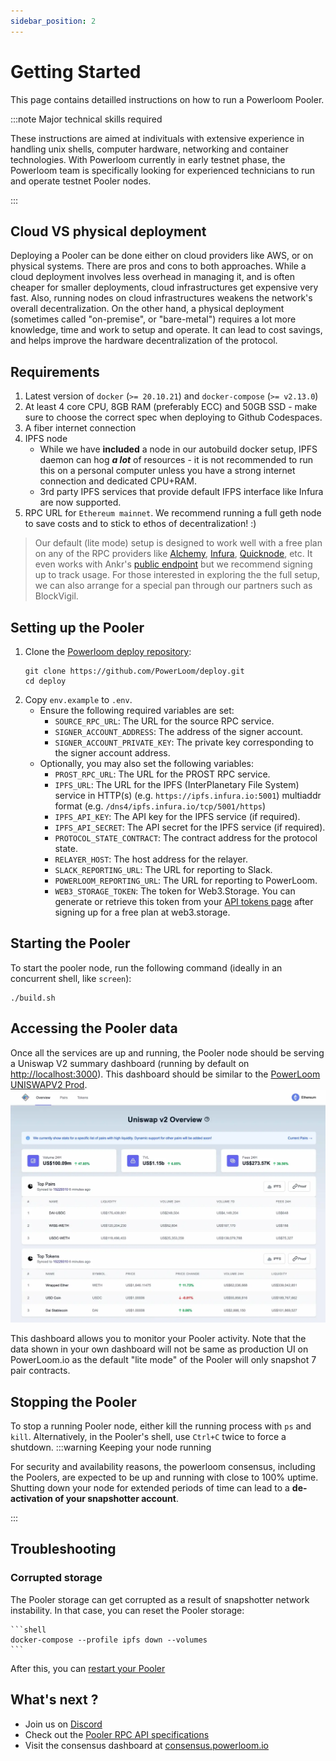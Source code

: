 ```yaml
---
sidebar_position: 2
---
```


# Getting Started

This page contains detailled instructions on how to run a Powerloom Pooler.

:::note Major technical skills required

These instructions are aimed at indivituals with extensive experience in handling unix shells, computer hardware, networking and container technologies. With Powerloom currently in early testnet phase, the Powerloom team is specifically looking for experienced technicians to run and operate testnet Pooler nodes.

:::

## Cloud VS physical deployment
Deploying a Pooler can be done either on cloud providers like AWS, or on physical systems. There are pros and cons to both approaches.
While a cloud deployment involves less overhead in managing it, and is often cheaper for smaller deployments, cloud infrastructures get expensive very fast. Also, running nodes on cloud infrastructures weakens the network's overall decentralization.
On the other hand, a physical deployment (sometimes called "on-premise", or "bare-metal") requires a lot more knowledge, time and work to setup and operate. It can lead to cost savings, and helps improve the hardware decentralization of the protocol.

## Requirements

1. Latest version of `docker` (`>= 20.10.21`) and `docker-compose` (`>= v2.13.0`)
2. At least 4 core CPU, 8GB RAM (preferably ECC) and 50GB SSD - make sure to choose the correct spec when deploying to Github Codespaces.
3. A fiber internet connection
4. IPFS node
    - While we have __included__ a node in our autobuild docker setup, IPFS daemon can hog __*a lot*__ of resources - it is not recommended to run this on a personal computer unless you have a strong internet connection and dedicated CPU+RAM.
    - 3rd party IPFS services that provide default IFPS interface like Infura are now supported.
5. RPC URL for `Ethereum mainnet`. We recommend running a full geth node to save costs and to stick to ethos of decentralization! :)
> Our default (lite mode) setup is designed to work well with a free plan on any of the RPC providers like [Alchemy](https://alchemy.com/?r=15ce6db6d0a109d5), [Infura](https://infura.io), [Quicknode](https://www.quicknode.com?tap_a=67226-09396e&tap_s=3491854-f4a458), etc. It even works with Ankr's [public endpoint](https://rpc.ankr.com/eth) but we recommend signing up to track usage. For those interested in exploring the the full setup, we can also arrange for a special pan through our partners such as BlockVigil.

## Setting up the Pooler

1. Clone the [Powerloom deploy repository](https://github.com/PowerLoom/deploy/):
    ```shell
    git clone https://github.com/PowerLoom/deploy.git
    cd deploy
    ```
2. Copy `env.example` to `.env`.
   - Ensure the following required variables are set:
     - `SOURCE_RPC_URL`: The URL for the source RPC service.
     - `SIGNER_ACCOUNT_ADDRESS`: The address of the signer account.
     - `SIGNER_ACCOUNT_PRIVATE_KEY`: The private key corresponding to the signer account address.
   - Optionally, you may also set the following variables:
     - `PROST_RPC_URL`: The URL for the PROST RPC service.
     - `IPFS_URL`: The URL for the IPFS (InterPlanetary File System) service in HTTP(s) (e.g. `https://ipfs.infura.io:5001`) multiaddr format (e.g. `/dns4/ipfs.infura.io/tcp/5001/https`)
     - `IPFS_API_KEY`: The API key for the IPFS service (if required).
     - `IPFS_API_SECRET`: The API secret for the IPFS service (if required).
     - `PROTOCOL_STATE_CONTRACT`: The contract address for the protocol state.
     - `RELAYER_HOST`: The host address for the relayer.
     - `SLACK_REPORTING_URL`: The URL for reporting to Slack.
     - `POWERLOOM_REPORTING_URL`: The URL for reporting to PowerLoom.
     - `WEB3_STORAGE_TOKEN`: The token for Web3.Storage. You can generate or retrieve this token from your [API tokens page](https://web3.storage/tokens/?create=true) after signing up for a free plan at web3.storage.

## Starting the Pooler

To start the pooler node, run the following command (ideally in an concurrent shell, like `screen`):

```shell
./build.sh
```

## Accessing the Pooler data

Once all the services are up and running, the Pooler node should be serving a Uniswap V2 summary dashboard (running by default on [http://localhost:3000](http://localhost:3000)). This dashboard should be similar to the [PowerLoom UNISWAPV2 Prod](https://uniswapv2.powerloom.io/).
![Pooler dashboard](./pooler-frontend.jpg)

This dashboard allows you to monitor your Pooler activity. Note that the data shown in your own dashboard will not be same as production UI on PowerLoom.io as the default "lite mode" of the Pooler will only snapshot 7 pair contracts.

## Stopping the Pooler
To stop a running Pooler node, either kill the running process with `ps` and `kill`. Alternatively, in the Pooler's shell, use `Ctrl+C` twice to force a shutdown.
:::warning Keeping your node running

For security and availability reasons, the powerloom consensus, including the Poolers, are expected to be up and running with close to 100% uptime. Shutting down your node for extended periods of time can lead to a **__de-activation of your snapshotter account__**.

:::

## Troubleshooting
### Corrupted storage
The Pooler storage can get corrupted as a result of snapshotter network instability.
In that case, you can reset the Pooler storage:

    ```shell
    docker-compose --profile ipfs down --volumes
    ```
After this, you can [restart your Pooler](#starting-the-pooler-node)

## What's next ?

- Join us on [Discord](https://discord.com/invite/powerloom)
- Check out the [Pooler RPC API specifications](./API/overview.md)
- Visit the consensus dashboard at [consensus.powerloom.io](https://onchain-consensus.powerloom.io)
